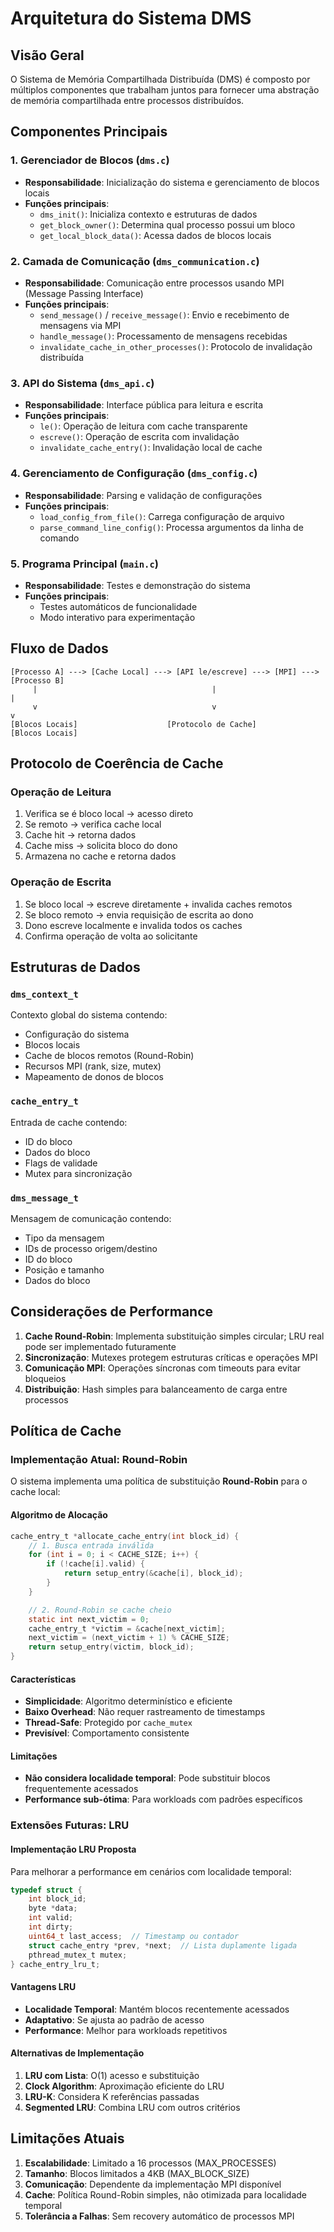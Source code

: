 # Arquitetura do Sistema DMS

## Visão Geral

O Sistema de Memória Compartilhada Distribuída (DMS) é composto por múltiplos componentes que trabalham juntos para fornecer uma abstração de memória compartilhada entre processos distribuídos.

## Componentes Principais

### 1. Gerenciador de Blocos (`dms.c`)

- **Responsabilidade**: Inicialização do sistema e gerenciamento de blocos locais
- **Funções principais**:
  - `dms_init()`: Inicializa contexto e estruturas de dados
  - `get_block_owner()`: Determina qual processo possui um bloco
  - `get_local_block_data()`: Acessa dados de blocos locais

### 2. Camada de Comunicação (`dms_communication.c`)

- **Responsabilidade**: Comunicação entre processos usando MPI (Message Passing Interface)
- **Funções principais**:
  - `send_message()` / `receive_message()`: Envio e recebimento de mensagens via MPI
  - `handle_message()`: Processamento de mensagens recebidas
  - `invalidate_cache_in_other_processes()`: Protocolo de invalidação distribuída

### 3. API do Sistema (`dms_api.c`)

- **Responsabilidade**: Interface pública para leitura e escrita
- **Funções principais**:
  - `le()`: Operação de leitura com cache transparente
  - `escreve()`: Operação de escrita com invalidação
  - `invalidate_cache_entry()`: Invalidação local de cache

### 4. Gerenciamento de Configuração (`dms_config.c`)

- **Responsabilidade**: Parsing e validação de configurações
- **Funções principais**:
  - `load_config_from_file()`: Carrega configuração de arquivo
  - `parse_command_line_config()`: Processa argumentos da linha de comando

### 5. Programa Principal (`main.c`)

- **Responsabilidade**: Testes e demonstração do sistema
- **Funções principais**:
  - Testes automáticos de funcionalidade
  - Modo interativo para experimentação

## Fluxo de Dados

```
[Processo A] ---> [Cache Local] ---> [API le/escreve] ---> [MPI] ---> [Processo B]
     |                                       |                              |
     v                                       v                              v
[Blocos Locais]                    [Protocolo de Cache]            [Blocos Locais]
```

## Protocolo de Coerência de Cache

### Operação de Leitura

1. Verifica se é bloco local → acesso direto
2. Se remoto → verifica cache local
3. Cache hit → retorna dados
4. Cache miss → solicita bloco do dono
5. Armazena no cache e retorna dados

### Operação de Escrita

1. Se bloco local → escreve diretamente + invalida caches remotos
2. Se bloco remoto → envia requisição de escrita ao dono
3. Dono escreve localmente e invalida todos os caches
4. Confirma operação de volta ao solicitante

## Estruturas de Dados

### `dms_context_t`

Contexto global do sistema contendo:

- Configuração do sistema
- Blocos locais
- Cache de blocos remotos (Round-Robin)
- Recursos MPI (rank, size, mutex)
- Mapeamento de donos de blocos

### `cache_entry_t`

Entrada de cache contendo:

- ID do bloco
- Dados do bloco
- Flags de validade
- Mutex para sincronização

### `dms_message_t`

Mensagem de comunicação contendo:

- Tipo da mensagem
- IDs de processo origem/destino
- ID do bloco
- Posição e tamanho
- Dados do bloco

## Considerações de Performance

1. **Cache Round-Robin**: Implementa substituição simples circular; LRU real pode ser implementado futuramente
2. **Sincronização**: Mutexes protegem estruturas críticas e operações MPI
3. **Comunicação MPI**: Operações síncronas com timeouts para evitar bloqueios
4. **Distribuição**: Hash simples para balanceamento de carga entre processos

## Política de Cache

### Implementação Atual: Round-Robin

O sistema implementa uma política de substituição **Round-Robin** para o cache local:

#### Algoritmo de Alocação

```c
cache_entry_t *allocate_cache_entry(int block_id) {
    // 1. Busca entrada inválida
    for (int i = 0; i < CACHE_SIZE; i++) {
        if (!cache[i].valid) {
            return setup_entry(&cache[i], block_id);
        }
    }

    // 2. Round-Robin se cache cheio
    static int next_victim = 0;
    cache_entry_t *victim = &cache[next_victim];
    next_victim = (next_victim + 1) % CACHE_SIZE;
    return setup_entry(victim, block_id);
}
```

#### Características

- **Simplicidade**: Algoritmo determinístico e eficiente
- **Baixo Overhead**: Não requer rastreamento de timestamps
- **Thread-Safe**: Protegido por `cache_mutex`
- **Previsível**: Comportamento consistente

#### Limitações

- **Não considera localidade temporal**: Pode substituir blocos frequentemente acessados
- **Performance sub-ótima**: Para workloads com padrões específicos

### Extensões Futuras: LRU

#### Implementação LRU Proposta

Para melhorar a performance em cenários com localidade temporal:

```c
typedef struct {
    int block_id;
    byte *data;
    int valid;
    int dirty;
    uint64_t last_access;  // Timestamp ou contador
    struct cache_entry *prev, *next;  // Lista duplamente ligada
    pthread_mutex_t mutex;
} cache_entry_lru_t;
```

#### Vantagens LRU

- **Localidade Temporal**: Mantém blocos recentemente acessados
- **Adaptativo**: Se ajusta ao padrão de acesso
- **Performance**: Melhor para workloads repetitivos

#### Alternativas de Implementação

1. **LRU com Lista**: O(1) acesso e substituição
2. **Clock Algorithm**: Aproximação eficiente do LRU
3. **LRU-K**: Considera K referências passadas
4. **Segmented LRU**: Combina LRU com outros critérios

## Limitações Atuais

1. **Escalabilidade**: Limitado a 16 processos (MAX_PROCESSES)
2. **Tamanho**: Blocos limitados a 4KB (MAX_BLOCK_SIZE)
3. **Comunicação**: Dependente da implementação MPI disponível
4. **Cache**: Política Round-Robin simples, não otimizada para localidade temporal
5. **Tolerância a Falhas**: Sem recovery automático de processos MPI
